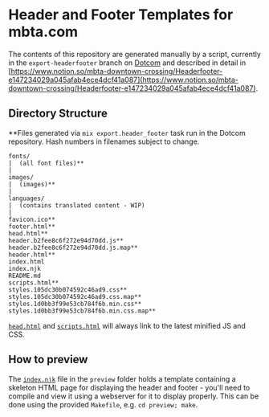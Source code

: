 # Header and Footer Templates for mbta.com

The contents of this repository are generated manually by a  script, currently in the `export-headerfooter` branch on [Dotcom](https://www.github.com/mbta/dotcom) and described in detail in [https://www.notion.so/mbta-downtown-crossing/Headerfooter-e147234029a045afab4ece4dcf41a087](https://www.notion.so/mbta-downtown-crossing/Headerfooter-e147234029a045afab4ece4dcf41a087).

## Directory Structure

**Files generated via `mix export.header_footer` task run in the Dotcom repository. Hash numbers in filenames subject to change.

```
fonts/
|  (all font files)**
|
images/
|  (images)**
|
languages/
|  (contains translated content - WIP)
|
favicon.ico**
footer.html**
head.html**
header.b2fee8c6f272e94d70dd.js**
header.b2fee8c6f272e94d70dd.js.map**
header.html**
index.html
index.njk
README.md
scripts.html**
styles.105dc30b074592c46ad9.css**
styles.105dc30b074592c46ad9.css.map**
styles.1d0bb3f99e53cb784f6b.min.css**
styles.1d0bb3f99e53cb784f6b.min.css.map**
```

[`head.html`](head.html) and [`scripts.html`](scripts.html) will always link to the latest minified JS and CSS.
## How to preview

The [`index.njk`](index.njk) file in the `preview` folder holds a template containing a skeleton HTML page for displaying the header and footer - you'll need to compile and view it using a webserver for it to display properly. This can be done using the provided `Makefile`, e.g. `cd preview; make`.
